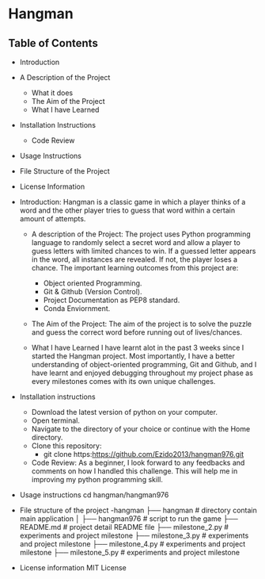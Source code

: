 # Hangman

## Table of Contents

- Introduction
- A Description of the Project
  - What it does
  - The Aim of the Project
  - What I have Learned
- Installation Instructions
   - Code Review
- Usage Instructions
- File Structure of the Project
- License Information

- Introduction:
   Hangman is a classic game in which a player thinks of a word and the other player tries to guess that word within a certain amount of attempts.
  
  - A description of the Project:
    The project uses Python programming language to randomly select a secret word and allow a player to guess letters with limited chances to win. If a guessed letter appears in the word, all instances are revealed. If     not, the player loses a chance. The important learning outcomes from this project are:
    - Object oriented Programming.
    - Git & Github (Version Control).
    - Project Documentation as PEP8 standard.
    - Conda Enviornment.
      
  -  The Aim of the Project:
     The aim of the project is to solve the puzzle and guess the correct word before running out of lives/chances. 
      
  - What I have Learned
    I have learnt alot in the past 3 weeks since I started the Hangman project. Most importantly, I have a better understanding of object-oriented programming, Git and Github, and I have learnt and enjoyed debugging         throughout my project phase as every milestones comes with its own unique challenges.
    
- Installation instructions
   - Download the latest version of python on your computer.
   - Open terminal.
   - Navigate to the directory of your choice or continue with the Home directory.
   - Clone this repository:
      - git clone https:https://github.com/Ezido2013/hangman976.git
   - Code Review:
      As a beginner, I look forward to any feedbacks and comments on how I handled this challenge. This will help me in improving my python programming skill.
     
- Usage instructions
  cd hangman/hangman976
  
- File structure of the project
-hangman
├── hangman                 # directory contain main application
│   ├── hangman976          # script to run the game
    ├── README.md           # project detail README file
├── milestone_2.py          # experiments and project milestone
├── milestone_3.py          # experiments and project milestone
├── milestone_4.py          # experiments and project milestone
├── milestone_5.py          # experiments and project milestone

- License information
   MIT License

 
